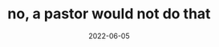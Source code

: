 ---
title: "no, a pastor would not do that"
date:
  2022-06-05
related:
  - "Would a pastor do that?"
tags:
  - fragment
---
